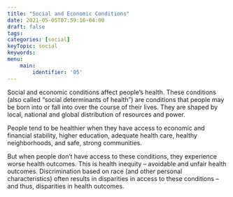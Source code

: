 ```yaml
---
title: "Social and Economic Conditions"
date: 2021-05-05T07:59:16-04:00
draft: false
tags: 
categories: [social]
keyTopic: social
keywords: 
menu:
    main:
        identifier: '05'
---
```


Social and economic conditions affect people’s health. These conditions (also called “social determinants of health”) are conditions that people may be born into or fall into over the course of their lives. They are shaped by local, national and global distribution of resources and power.

People tend to be healthier when they have access to economic and financial stability, higher education, adequate health care, healthy neighborhoods, and safe, strong communities.

But when people don’t have access to these conditions, they experience worse health outcomes. This is health inequity – avoidable and unfair health outcomes. Discrimination based on race (and other personal characteristics) often results in disparities in access to these conditions –and thus, disparities in health outcomes.

